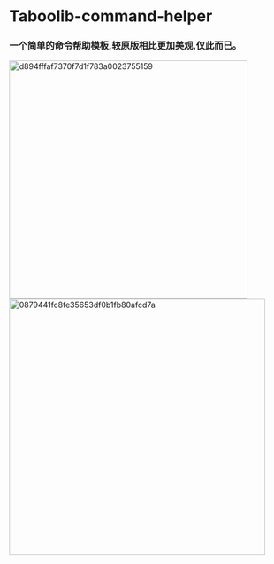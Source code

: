 # Taboolib-command-helper
### 一个简单的命令帮助模板,较原版相比更加美观,仅此而已。

<img width="431" alt="d894fffaf7370f7d1f783a0023755159" src="https://github.com/bxx2004/Taboolib-command-helper/assets/102979712/b076ed26-c3e7-4b5c-8633-8e76b171f55f">
<img width="463" alt="0879441fc8fe35653df0b1fb80afcd7a" src="https://github.com/bxx2004/Taboolib-command-helper/assets/102979712/a7aff8ea-db2d-4519-b108-6cc6738fa9e7">
